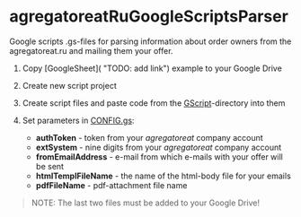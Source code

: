 # agregatoreatRuGoogleScriptsParser
Google scripts .gs-files for parsing information about order owners from the agregatoreat.ru and mailing them your offer.

1. Copy [GoogleSheet]( "TODO: add link") example to your Google Drive

2. Create new script project

3. Create script files and paste code from the [GScript](https://github.com/galavasteg/agregatoreatGoogleScriptsParser/tree/master/GScripts "GScript directory of this repo")-directory into them 

4. Set parameters in [CONFIG.gs](https://github.com/galavasteg/agregatoreatGoogleScriptsParser/blob/master/GScripts/CONFIG.gs "Script configuration"):
    * __authToken__ - token from your *agregatoreat* company account
    * __extSystem__ - nine digits from your *agregatoreat* company account
    * __fromEmailAddress__ - e-mail from which e-mails with your offer will be sent
    * __htmlTemplFileName__ - the name of the html-body file for your emails
    * __pdfFileName__ - pdf-attachment file name
>NOTE: The last two files must be added to your Google Drive!